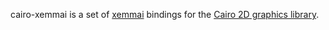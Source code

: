 cairo-xemmai is a set of [xemmai](/shin1m/xemmai) bindings for the [Cairo 2D graphics library](http://cairographics.org).
